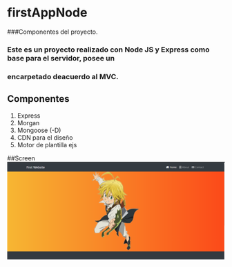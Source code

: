 # firstAppNode

###Componentes del proyecto.

### Este es un proyecto realizado con Node JS y Express como base para el servidor, posee un
### encarpetado deacuerdo al MVC.

## Componentes
 1. Express
 2. Morgan
 3. Mongoose (-D)
 4. CDN para el diseño
 5. Motor de plantilla ejs



##Screen
![alt text](https://github.com/JuanKno/firstAppNode/blob/master/src/public/images/nodeforstapp.png)
